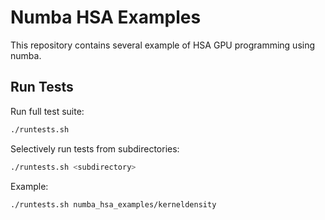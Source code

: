Numba HSA Examples
==================

This repository contains several example of HSA GPU programming using numba.


Run Tests
---------

Run full test suite:

```bash
./runtests.sh
```

Selectively run tests from subdirectories:

```bash
./runtests.sh <subdirectory>
```

Example:

```
./runtests.sh numba_hsa_examples/kerneldensity
```
